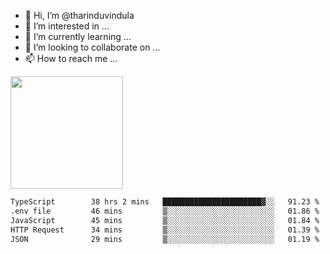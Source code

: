 - 👋 Hi, I’m @tharinduvindula
- 👀 I’m interested in ...
- 🌱 I’m currently learning ...
- 💞️ I’m looking to collaborate on ...
- 📫 How to reach me ...

<!---
tharinduvindula/tharinduvindula is a ✨ special ✨ repository because its `README.md` (this file) appears on your GitHub profile.
You can click the Preview link to take a look at your changes.
--->

<img height="180em" src="https://github-readme-stats.vercel.app/api?username=tharinduvindula&show_icons=true&hide_border=false&&count_private=true&include_all_commits=true" />


<!--START_SECTION:waka-->

```txt
TypeScript        38 hrs 2 mins   ██████████████████████▓░░   91.23 %
.env file         46 mins         ▒░░░░░░░░░░░░░░░░░░░░░░░░   01.86 %
JavaScript        45 mins         ▒░░░░░░░░░░░░░░░░░░░░░░░░   01.84 %
HTTP Request      34 mins         ▒░░░░░░░░░░░░░░░░░░░░░░░░   01.39 %
JSON              29 mins         ▒░░░░░░░░░░░░░░░░░░░░░░░░   01.19 %
```

<!--END_SECTION:waka-->
